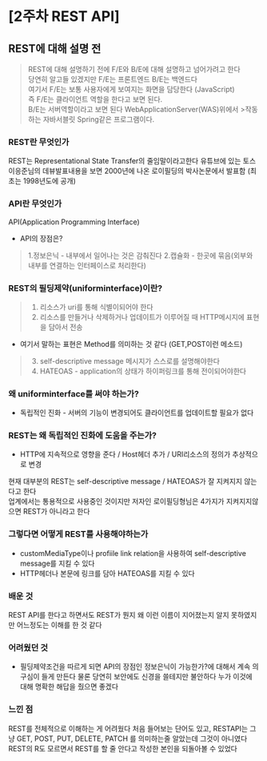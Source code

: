 # \[2주차 REST API]

## REST에 대해 설명 전 
> REST에 대해 설명하기 전에 F/E와 B/E에 대해 설명하고 넘어가려고 한다      
>당연히 알고들 있겠지만 F/E는 프론트엔드 B/E는 백엔드다       
>여기서 F/E는 보통 사용자에게 보여지는 화면을 담당한다       (JavaScript)       
>즉 F/E는 클라이언트 역할을 한다고 보면 된다.       
>B/E는 서버역할이라고 보면 된다 WebApplicationServer(WAS)위에서 >작동하는 자바서블릿 Spring같은 프로그램이다.      

### REST란 무엇인가
REST는 Representational State Transfer의 줄임말이라고한다
유튜브에 있는 토스 이응준님의 데뷰발표내용을 보면 
2000년에 나온 로이필딩의 박사논문에서 발표함 (최초는 1998년도에 공개)

### API란 무엇인가 
API(Application Programming Interface)
* API의 장점은? 
>1.정보은닉 - 내부에서 일어나는 것은 감춰진다
>2.캡슐화 - 한곳에 묶음(외부와 내부를 연결하는 인터페이스로 처리한다)

### REST의 필딩제약(uniforminterface)이란?
> 1. 리소스가 uri를 통해 식별이되어야 한다 
> 2. 리소스를 만들거나 삭제하거나 업데이트가 이루어질 때 HTTP메시지에 표현을 담아서 전송
- 여기서 말하는 표현은  Method를 의미하는 것 같다 (GET,POST이런 메소드)
> 3. self-descriptive message 메시지가 스스로를 설명해야한다
> 4. HATEOAS - application의 상태가 하이퍼링크를 통해 전이되어야한다 

### 왜 uniforminterface를 써야 하는가? 
* 독립적인 진화 - 서버의 기능이 변경되어도 클라이언트를 업데이트할 필요가 없다

### REST는 왜 독립적인 진화에 도움을 주는가? 
* HTTP에 지속적으로 영향을 준다 / Host헤더 추가 / URI리소스의 정의가 추상적으로 변경 

현재 대부분의 REST는 
self-descriptive message / HATEOAS가 잘 지켜지지 않는다고 한다    
업계에서는 통용적으로 사용중인 것이지만 저자인 로이필딩형님은  4가지가 지켜지지않으면 REST가 아니라고 한다 

### 그렇다면 어떻게 REST를 사용해야하는가 
* customMediaType이나 profiile link relation을 사용하여 self-descriptive message를 지킬 수 있다
* HTTP헤더나 본문에 링크를 담아 HATEOAS를 지킬 수 있다 

### 배운 것 
REST API를 한다고 하면서도 REST가 뭔지 왜 이런 이름이 지어졌는지 알지 못하였지만 어느정도는 이해를 한 것 같다 

### 어려웠던 것 
* 필딩제약조건을 따르게 되면 API의 장점인 정보은닉이 가능한가?에 대해서 계속 의구심이 들게 만든다 물론 당연히 보안에도 신경을 쓸테지만 불안하다 누가 이것에 대해 명확한 해답을 줬으면 좋겠다 

### 느낀 점 
REST를 전체적으로 이해하는 게 어려웠다 처음 들어보는 단어도 있고, RESTAPI는 그냥 GET, POST, PUT, DELETE, PATCH 를 의미하는줄 알았는데 그것이 아니였다 REST의 R도 모르면서 REST를 할 줄 안다고 작성한 본인을 되돌아볼 수 있었다
